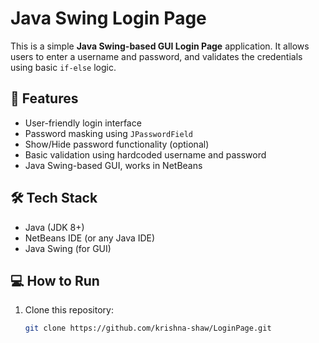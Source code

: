 # Java Swing Login Page

This is a simple **Java Swing-based GUI Login Page** application. It allows users to enter a username and password, and validates the credentials using basic `if-else` logic.

## 🚀 Features

- User-friendly login interface
- Password masking using `JPasswordField`
- Show/Hide password functionality (optional)
- Basic validation using hardcoded username and password
- Java Swing-based GUI, works in NetBeans

## 🛠️ Tech Stack

- Java (JDK 8+)
- NetBeans IDE (or any Java IDE)
- Java Swing (for GUI)

## 💻 How to Run

1. Clone this repository:
   ```bash
   git clone https://github.com/krishna-shaw/LoginPage.git
